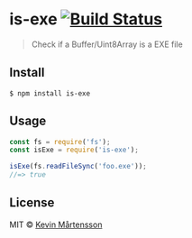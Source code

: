 # is-exe [![Build Status](https://travis-ci.org/kevva/is-exe.svg?branch=master)](https://travis-ci.org/kevva/is-exe)

> Check if a Buffer/Uint8Array is a EXE file


## Install

```
$ npm install is-exe
```


## Usage

```js
const fs = require('fs');
const isExe = require('is-exe');

isExe(fs.readFileSync('foo.exe'));
//=> true
```


## License

MIT © [Kevin Mårtensson](https://github.com/kevva)
